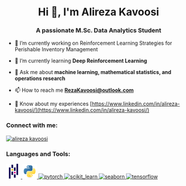 <h1 align="center">Hi 👋, I'm Alireza Kavoosi</h1>
<h3 align="center">A passionate M.Sc. Data Analytics Student </h3>

- 🔭 I’m currently working on Reinforcement Learning Strategies for Perishable Inventory Management

- 🌱 I’m currently learning **Deep Reinforcement Learning**

- 💬 Ask me about **machine learning, mathematical statistics, and operations research**

- 📫 How to reach me **RezaKavoosi@outlook.com**

- 📄 Know about my experiences [https://www.linkedin.com/in/alireza-kavoosi/](https://www.linkedin.com/in/alireza-kavoosi/)

<h3 align="left">Connect with me:</h3>
<p align="left">
<a href="https://linkedin.com/in/alireza kavoosi" target="blank"><img align="center" src="https://raw.githubusercontent.com/rahuldkjain/github-profile-readme-generator/master/src/images/icons/Social/linked-in-alt.svg" alt="alireza kavoosi" height="30" width="40" /></a>
</p>

<h3 align="left">Languages and Tools:</h3>
<p align="left"> <a href="https://pandas.pydata.org/" target="_blank" rel="noreferrer"> <img src="https://raw.githubusercontent.com/devicons/devicon/2ae2a900d2f041da66e950e4d48052658d850630/icons/pandas/pandas-original.svg" alt="pandas" width="40" height="40"/> </a> <a href="https://www.python.org" target="_blank" rel="noreferrer"> <img src="https://raw.githubusercontent.com/devicons/devicon/master/icons/python/python-original.svg" alt="python" width="40" height="40"/> </a> <a href="https://pytorch.org/" target="_blank" rel="noreferrer"> <img src="https://www.vectorlogo.zone/logos/pytorch/pytorch-icon.svg" alt="pytorch" width="40" height="40"/> </a> <a href="https://scikit-learn.org/" target="_blank" rel="noreferrer"> <img src="https://upload.wikimedia.org/wikipedia/commons/0/05/Scikit_learn_logo_small.svg" alt="scikit_learn" width="40" height="40"/> </a> <a href="https://seaborn.pydata.org/" target="_blank" rel="noreferrer"> <img src="https://seaborn.pydata.org/_images/logo-mark-lightbg.svg" alt="seaborn" width="40" height="40"/> </a> <a href="https://www.tensorflow.org" target="_blank" rel="noreferrer"> <img src="https://www.vectorlogo.zone/logos/tensorflow/tensorflow-icon.svg" alt="tensorflow" width="40" height="40"/> </a> </p>

